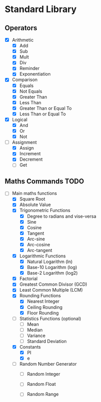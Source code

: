 # Standard Library

## Operators

- [x] Arithmetic
  - [x] Add
  - [x] Sub
  - [x] Mult
  - [x] Div
  - [x] Reminder
  - [x] Exponentiation
- [x] Comparison
  - [x] Equals
  - [x] Not Equals
  - [x] Greater Than
  - [x] Less Than
  - [x] Greater Than or Equal To
  - [x] Less Than or Equal To
- [x] Logical
  - [x] And
  - [x] Or
  - [x] Not
- [ ] Assignment
  - [x] Assign
  - [x] Increment
  - [x] Decrement
  - [ ] Get

## Maths Commands TODO

- [ ] Main maths functions
  - [x] Square Root
  - [x] Absolute Value
  - [x] Trigonometric Functions
      - [x] Degree to radians and vise-versa 
      - [x] Sine
      - [x] Cosine
      - [x] Tangent
      - [x] Arc-sine
      - [x] Arc-cosine
      - [x] Arc-tangent
  - [x] Logarithmic Functions
      - [x] Natural Logarithm (ln)
      - [x] Base-10 Logarithm (log)
      - [x] Base-2 Logarithm (log2)
  - [x] Factorial
  - [x] Greatest Common Divisor (GCD)
  - [x] Least Common Multiple (LCM)
  - [x] Rounding Functions
      - [x] Nearest Integer
      - [x] Ceiling Rounding
      - [x] Floor Rounding
  - [ ] Statistics Functions (optional)
      - [ ] Mean
      - [ ] Median
      - [ ] Variance
      - [ ] Standard Deviation
  - [x] Constants
    - [x] PI
    - [x] e
  - [ ] Random Number Generator
    - [ ] Random Integer
    - [ ] Random Float
    - [ ] Random Range

